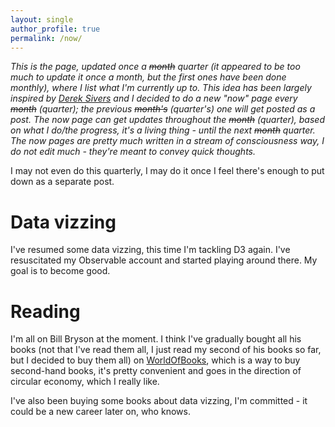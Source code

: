 ```yaml
---
layout: single
author_profile: true
permalink: /now/
---
```


_This is the page, updated once a ~~month~~ quarter (it appeared to be too much to update it once a month, but the first ones have been done monthly), where I list what I'm currently up to. This idea has been largely inspired by [Derek Sivers](https://sive.rs/now) and I decided to do a new "now" page every ~~month~~ (quarter); the previous ~~month's~~ (quarter's) one will get posted as a post.
The now page can get updates throughout the ~~month~~ (quarter), based on what I do/the progress, it's a living thing - until the next ~~month~~ quarter. The now pages are pretty much written in a stream of consciousness way, I do not edit much - they're meant to convey quick thoughts._

I may not even do this quarterly, I may do it once I feel there's enough to put down as a separate post.

# Data vizzing

I've resumed some data vizzing, this time I'm tackling D3 again. I've resuscitated my Observable account and started playing around there. My goal is to become good.

# Reading

I'm all on Bill Bryson at the moment. I think I've gradually bought all his books (not that I've read them all, I just read my second of his books so far, but I decided to buy them all) on [WorldOfBooks](https://www.worldofbooks.com/en-gb), which is a way to buy second-hand books, it's pretty convenient and goes in the direction of circular economy, which I really like.

I've also been buying some books about data vizzing, I'm committed - it could be a new career later on, who knows.

